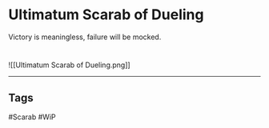 # Ultimatum Scarab of Dueling
Victory is meaningless, failure will be mocked.

#
![[Ultimatum Scarab of Dueling.png]]

---
## Tags
#Scarab
#WiP 